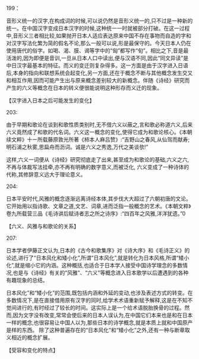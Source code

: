 199：

音形义统一的汉字,在构成词的时候,可以说仍然是音形义统一的,只不过是一种新的统一。在中国汉字变成日本汉字的时候,这种统一一时就被部分打破。在这一过程中,音形义三者相比较,如果抛开日本人适应表达原来中国不存在事物而自造的字和对汉字写法化繁为简的假名不论,那么一般可以说,形是最保守的。今天日本人仍在使用唐代的俗字。如喝、渴、膜、谒等字中的“匈”都写作“旬”。相比之下,音是最活泼的,因为即便是音训,一旦从日本人口中读出,便与汉语不同,因此“同文异读”是中日汉字最基本的特征。而义的变迁则复杂得多。这一方面是由于汉字进入日语后,本身的指向和联想系统会起变化,另一方面,还在于概念不断与其他概念发生交又和相互作用,因而可能产生出与原来概念差别较大的新概念。伴随《诗经》研究而产生的六义等概念在日本的转义便很能说明这种形存而义迁的现象。

【汉字进入日本之后可能发生的变化】

203:

由于早期和歌论在谈到和歌性质类别时,无不借六义以蔽之,言和歌必称道六义,后来六义竟然成了和歌的代名词。六义这一概念的变化,使得它成为和歌论核心。《本朝续文粹》十ー所载藤原敦光所著《柿本人麻吕赞》:“吉野山之春风,从仙驾而献寿;明石浦之秋雾,思扁舟而沥词。诚是六义之秀逸,万代之美谈欤!”

这样,六义一词便从《诗经》研究彻底走了出来,甚至成为和歌论的基础,六义之六,不再与体裁写法挂牵,亦不再有明确的数字意义,而被泛化, 六义变成了一种诗体的代称,其修辞意义远大于理论意义。

204:

日本平安时代,风雅的概念逐渐远离诗经本体,其步伐大大超过了六朝初唐的文论。它开始用以指诗歌、文章之道,文艺、词章,进而泛指一般概念的艺术。《本朝文粹》卷九所载营三品《毛诗讲后赋诗者志之所之诗序》:“四百年之风雅,洋洋犹遗。”0

【六义、风雅与和歌论的关系】


207:

日本学者伊藤正文认为,日本的《古今和歌集序》对《诗大序》和《毛诗正义》的论述,进行了“日本风化和矮小化”,所谓“日本风化”,就是转化为日本风格,所谓“矮小化”,就是缩小它的内涵。这种概括,也适合于日本学人接受中国诗学理念的多数情况,也是与《诗经》有关的“风雅”、“六义”等概念进入日本歌学以后遭遇到的各种有趣现象的总结。

日本风化”和“矮小化”的范围,既包括内涵和外延的变动,也涉及表述方式的转变。在多数情况下,是在直接借用原有汉字的同时,给学术术语重新赋予解释,这是在不知不觉间进行的,有时经过了较长的时间。这实际上是一个给术语脱胎换骨的过程。然而,因为文字没有改变,常常会使后来的日本人误认为,在中国它们本来也是和在日本一样的概念,也很容易让中国人以为,那些日本的诗学概念,就是本质上就和中国原产是样的东西。
除了这种普遍存在的“日本风化”和“矮小化”之外,还有一种与断章取义相近的概念扩展。

【受容和变化的特点】